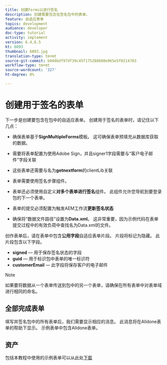 ```yaml
---
title: 创建Forms以进行签名
description: 创建需要包含在签名包中的表单。
feature: 自适应表单
topics: development
audience: developer
doc-type: tutorial
activity: implement
version: 6.4,6.5
kt: 6893
thumbnail: 6893.jpg
translation-type: tm+mt
source-git-commit: b040bdf97df39c45f175288608e965e5f0214703
workflow-type: tm+mt
source-wordcount: '327'
ht-degree: 0%

---
```



# 创建用于签名的表单

下一步是创建要包含在包中的自适应表单。 创建用于签名的表单时，请记住以下几点：

* 确保表单基于&#x200B;**SignMultipleForms**&#x200B;模板。 这可确保表单预填充从数据库获取的数据。

* 需要将表单配置为使用Adobe Sign，并且signer1字段需要与“客户电子邮件”字段关联
* 这些表单还需要与名为&#x200B;**getnextform**&#x200B;的clientLib关联
* 表单需要使用签名步骤组件。
* 表单还必须使用自定义&#x200B;**对多个表单进行签名**&#x200B;组件。 此组件允许您导航到要登录包的下一个表单。
* 表单的提交必须配置为触发AEM工作流&#x200B;**更新签名状态**
* 确保将“数据文件路径”设置为&#x200B;**Data.xml**。 这非常重要，因为示例代码在表单提交过程中的有效负荷中查找名为Data.xml的文件。

创作表单后，请在表单中包含&#x200B;**公用字段**&#x200B;自适应表单片段。 片段将标记为隐藏。 此片段包含以下字段。

* **signed**  — 用于保存签名状态的字段
* **guid**  — 用于标识包中表单的唯一标识符
* **customerEmail**  — 此字段将保存客户的电子邮件



>[!NOTE]
>如果要将数据从一个表单传送到包中的另一个表单，请确保在所有表单中对表单域进行相同的命名。

## 全部完成表单

填写并签名包中的所有表单后，我们需要显示相应的消息。 此消息将在Alldone表单的帮助下显示。 示例表单中包含Alldone表单。

## 资产

包括本教程中使用的示例表单可以从此处[下载](assets/forms-for-signing.zip)
